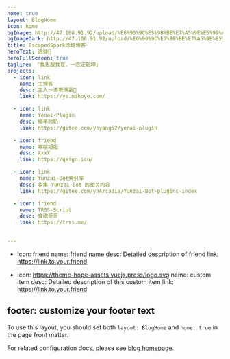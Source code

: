 ```yaml
---
home: true
layout: BlogHome
icon: home
bgImage: http://47.108.91.92/upload/%E6%90%9C%E5%9B%BE%E7%A5%9E%E5%99%A8_1706452797710.png
bgImageDark: http://47.108.91.92/upload/%E6%90%9C%E5%9B%BE%E7%A5%9E%E5%99%A8_1711198415537.png
title: EscapedSpark逸燧博客
heroText: 逸燧🌠
heroFullScreen: true
tagline: 「我思故我在，一念定乾坤」
projects:
  - icon: link
    name: 主博客
    desc: 主人～请填满我🥵
    link: https://ys.mihoyo.com/

  - icon: link
    name: Yenai-Plugin
    desc: 椰羊的奶
    link: https://gitee.com/yeyang52/yenai-plugin

  - icon: friend
    name: 寒暄姐姐
    desc: XxxX
    link: https://qsign.icu/

  - icon: link
    name: Yunzai-Bot索引库
    desc: 收集 Yunzai-Bot 的相关内容
    link: https://gitee.com/yhArcadia/Yunzai-Bot-plugins-index

  - icon: friend
    name: TRSS-Script
    desc: 食欲哥哥
    link: https://trss.me/


---
```


  - icon: friend
    name: friend name
    desc: Detailed description of friend
    link: https://link.to.your.friend

  - icon: https://theme-hope-assets.vuejs.press/logo.svg
    name: custom item
    desc: Detailed description of this custom item
    link: https://link.to.your.friend

footer: customize your footer text
---


To use this layout, you should set both `layout: BlogHome` and `home: true` in the page front matter.

For related configuration docs, please see [blog homepage](https://theme-hope.vuejs.press/guide/blog/home/).
